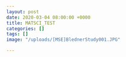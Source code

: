 ```yaml
---
layout: post
date: 2020-03-04 08:00:00 +0000
title: MATSCI_TEST
categories: []
tags: []
image: "/uploads/[MSE]BlednerStudy001.JPG"

---
```

